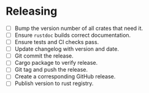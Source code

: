 # Releasing

- [ ] Bump the version number of all crates that need it.
- [ ] Ensure `rustdoc` builds correct documentation.
- [ ] Ensure tests and CI checks pass.
- [ ] Update changelog with version and date.
- [ ] Git commit the release.
- [ ] Cargo package to verify release.
- [ ] Git tag and push the release.
- [ ] Create a corresponding GitHub release.
- [ ] Publish version to rust registry.
